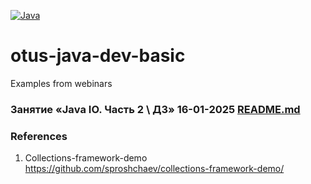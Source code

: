 [![Java](https://img.shields.io/badge/Java-E43222??style=for-the-badge&logo=openjdk&logoColor=FFFFFF)](https://www.java.com/)
# otus-java-dev-basic
Examples from webinars  

### Занятие «Jаva IO. Часть 2 \\ ДЗ» 16-01-2025 [README.md](02-java-io/README.md)  

### References  
1. Collections-framework-demo https://github.com/sproshchaev/collections-framework-demo/